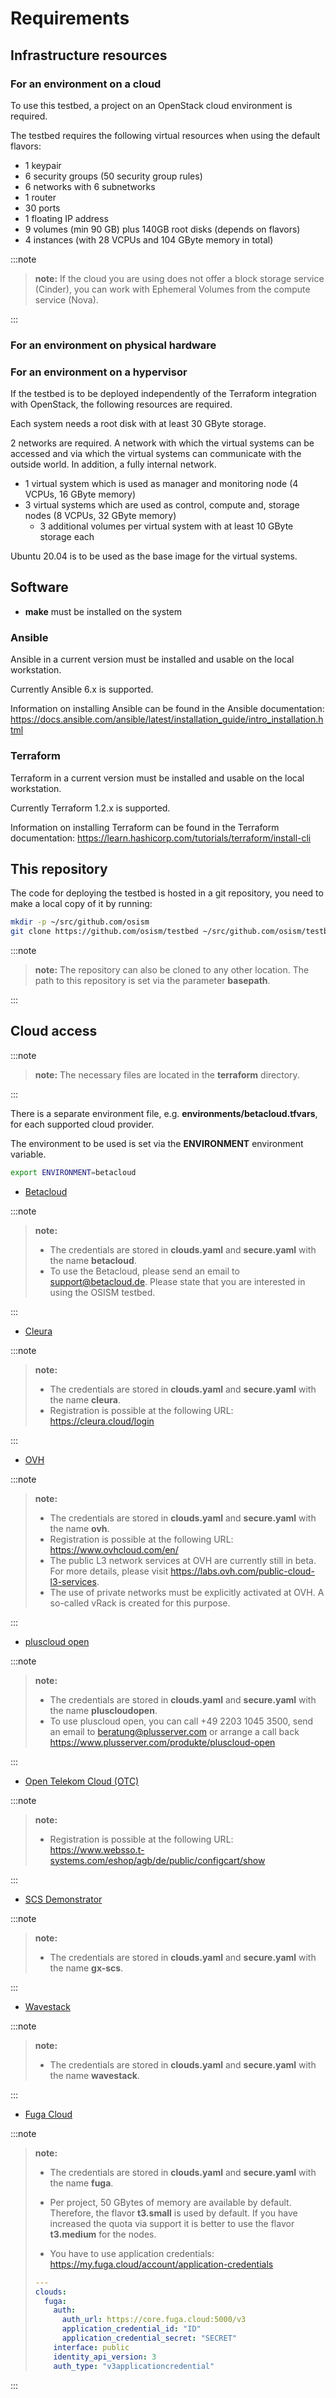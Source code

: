 # Requirements

## Infrastructure resources

### For an environment on a cloud

To use this testbed, a project on an OpenStack cloud environment is required.

The testbed requires the following virtual resources when using the default flavors:

* 1 keypair
* 6 security groups (50 security group rules)
* 6 networks with 6 subnetworks
* 1 router
* 30 ports
* 1 floating IP address
* 9 volumes (min 90 GB) plus 140GB root disks (depends on flavors)
* 4 instances (with 28 VCPUs and 104 GByte memory in total)

:::note

>**note:** If the cloud you are using does not offer a block storage service (Cinder), you can work with Ephemeral
>Volumes from the compute service (Nova).

:::

### For an environment on physical hardware

### For an environment on a hypervisor

If the testbed is to be deployed independently of the Terraform integration with
OpenStack, the following resources are required.

Each system needs a root disk with at least 30 GByte storage.

2 networks are required. A network with which the virtual systems can be accessed
and via which the virtual systems can communicate with the outside world. In addition,
a fully internal network.

* 1 virtual system which is used as manager and monitoring node (4 VCPUs, 16 GByte memory)
* 3 virtual systems which are used as control, compute and, storage nodes (8 VCPUs, 32 GByte memory)
  * 3 additional volumes per virtual system with at least 10 GByte storage each

Ubuntu 20.04 is to be used as the base image for the virtual systems.

## Software

* **make** must be installed on the system

### Ansible

Ansible in a current version must be installed and usable on the local workstation.

Currently Ansible 6.x is supported.

Information on installing Ansible can be found in the Ansible
documentation: <https://docs.ansible.com/ansible/latest/installation_guide/intro_installation.html>

### Terraform

Terraform in a current version must be installed and usable on the local workstation.

Currently Terraform 1.2.x is supported.

Information on installing Terraform can be found in the Terraform
documentation: <https://learn.hashicorp.com/tutorials/terraform/install-cli>

## This repository

The code for deploying the testbed is hosted in a git repository, you need to make
a local copy of it by running:

```sh
mkdir -p ~/src/github.com/osism
git clone https://github.com/osism/testbed ~/src/github.com/osism/testbed
```

:::note

>**note:** The repository can also be cloned to any other location. The path to this repository is set via the
>parameter **basepath**.

:::

## Cloud access

:::note

>**note:** The necessary files are located in the **terraform** directory.

:::

There is a separate environment file, e.g. **environments/betacloud.tfvars**, for
each supported cloud provider.

The environment to be used is set via the **ENVIRONMENT** environment variable.

```sh
export ENVIRONMENT=betacloud
```

* [Betacloud](https://www.betacloud.de)

:::note

>**note:**
>
> * The credentials are stored in **clouds.yaml** and **secure.yaml** with the name **betacloud**.
> * To use the Betacloud, please send an email to support@betacloud.de. Please state that you are interested in using the OSISM
> testbed.

:::

* [Cleura](https://cleura.com/)

:::note

>**note:**
>
> * The credentials are stored in **clouds.yaml** and **secure.yaml** with the name **cleura**.
> * Registration is possible at the following URL: <https://cleura.cloud/login>

:::

* [OVH](https://www.ovhcloud.com)

:::note

>**note:**
>
> * The credentials are stored in **clouds.yaml** and **secure.yaml** with the name **ovh**.
> * Registration is possible at the following URL: <https://www.ovhcloud.com/en/>
> * The public L3 network services at OVH are currently still in beta. For more details, please visit
> <https://labs.ovh.com/public-cloud-l3-services>.
> * The use of private networks must be explicitly activated at OVH. A so-called vRack is created for this purpose.

:::

* [pluscloud open](https://www.plusserver.com/produkte/pluscloud-open)

:::note

>**note:**
>
> * The credentials are stored in **clouds.yaml** and **secure.yaml** with the name **pluscloudopen**.
> * To use pluscloud open, you can call +49 2203 1045 3500, send an email to beratung@plusserver.com or arrange a call back
> <https://www.plusserver.com/produkte/pluscloud-open>

:::

* [Open Telekom Cloud (OTC)](https://open-telekom-cloud.com/)

:::note

>**note:**
>
> * Registration is possible at the following URL: <https://www.websso.t-systems.com/eshop/agb/de/public/configcart/show>

:::

* [SCS Demonstrator](https://ui.gx-scs.sovereignit.cloud/)

:::note

>**note:**
>
> * The credentials are stored in **clouds.yaml** and **secure.yaml** with the name **gx-scs**.

:::

* [Wavestack](https://www.wavestack.de/)

:::note

>**note:**
>
> * The credentials are stored in **clouds.yaml** and **secure.yaml** with the name **wavestack**.

:::

* [Fuga Cloud](https://fuga.cloud)

:::note

>**note:**
>
> * The credentials are stored in **clouds.yaml** and **secure.yaml** with the name **fuga**.
> * Per project, 50 GBytes of memory are available by default. Therefore, the flavor **t3.small** is used by default. If you have
> increased the quota via support it is better to use the flavor **t3.medium** for the nodes.
>
> * You have to use application credentials: <https://my.fuga.cloud/account/application-credentials>
>
> ```yaml
> ---
> clouds:
>   fuga:
>     auth:
>       auth_url: https://core.fuga.cloud:5000/v3
>       application_credential_id: "ID"
>       application_credential_secret: "SECRET"
>     interface: public
>     identity_api_version: 3
>     auth_type: "v3applicationcredential"
> ```

:::
